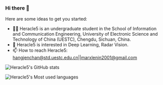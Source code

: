 ### Hi there 👋

Here are some ideas to get you started:

- 👨‍💻 Heracle5 is an undergraduate student in the School of Information and Communication Engineering, University of Electronic Science and Technology of China (UESTC),         Chengdu, Sichuan, China. 
- 📕 Heracle5 is interested in Deep Learning, Radar Vision.
- 📫 How to reach Heracle5: hangjenchan@std.uestc.edu.cn||marxlenin2001@gmail.com

![Heracle5's GitHub stats](https://github-readme-stats.vercel.app/api?username=Heracle5&count_private=true)

![Heracle5's Most used languages](https://github-readme-stats.vercel.app/api/top-langs/?username=Heracle5&exclude_repo=heracle.github.io&layout=compact&hide_border=true&langs_count=10)







